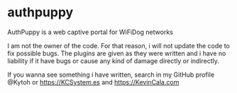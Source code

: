 authpuppy
=========

AuthPuppy is a web captive portal for WiFiDog networks


I am not the owner of the code. For that reason, i will not update the code to fix possible bugs.
The plugins are given as they were written and i have no liability if it have bugs or cause any kind of damage directly or indirectly.

If you wanna see something i have written, search in my GitHub profile @Kytoh or https://KCSystem.es and https://KevinCala.com
